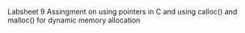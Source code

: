 Labsheet 9
Assingment on using pointers in C and using calloc() and malloc() for dynamic memory allocation
